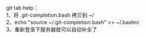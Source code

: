 git tab help：<br>
1、将 .git-completion.bash 拷贝到  ~/ <br>
2、echo "source ~/.git-completion.bash" >> ~/.bashrc <br>
3、重新登录下服务器就可以自动补全了 <br>
